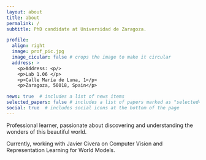 ```yaml
---
layout: about
title: about
permalink: /
subtitle: PhD candidate at Universidad de Zaragoza.

profile:
  align: right
  image: prof_pic.jpg
  image_cicular: false # crops the image to make it circular
  address: >
    <p>Address: <p/>
    <p>Lab 1.06 </p>
    <p>Calle María de Luna, 1</p>
    <p>Zaragoza, 50018, Spain</p>

news: true  # includes a list of news items
selected_papers: false # includes a list of papers marked as "selected={true}"
social: true  # includes social icons at the bottom of the page
---
```


Professional learner, passionate about discovering and understanding the wonders of this beautiful world. 

Currently, working with Javier Civera on Computer Vision and Representation Learning for World Models.

